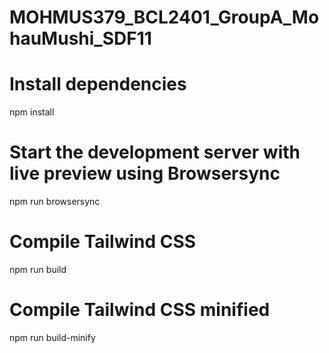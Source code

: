 # MOHMUS379_BCL2401_GroupA_MohauMushi_SDF11

# Install dependencies
npm install

# Start the development server with live preview using Browsersync
npm run browsersync

# Compile Tailwind CSS
npm run build

# Compile Tailwind CSS minified
npm run build-minify